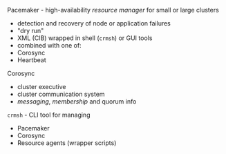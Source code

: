 Pacemaker - high-availability *resource manager* for small or large clusters
* detection and recovery of node or application failures
* "dry run"
* XML (CIB) wrapped in shell (`crmsh`) or GUI tools
* combined with one of:
 * Corosync
 * Heartbeat
 
Corosync
* cluster executive
* cluster communication system
* *messaging*, *membership* and quorum info

`crmsh` - CLI tool for managing
 * Pacemaker
 * Corosync
 * Resource agents (wrapper scripts)

